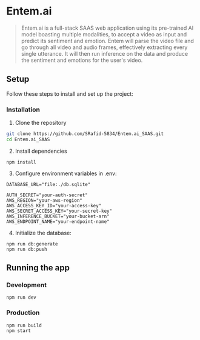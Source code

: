 # Entem.ai

> Entem.ai is a full-stack SAAS web application using its pre-trained AI model boasting multiple modalities, to accept a video as input and predict its sentiment and emotion. Entem will parse the video file and go through all video and audio frames, effectively extracting every single utterance. It will then run inference on the data and produce the sentiment and emotions for the user's video.

## Setup

Follow these steps to install and set up the project:

### Installation

1. Clone the repository

```bash
git clone https://github.com/SRafid-5834/Entem.ai_SAAS.git
cd Entem.ai_SAAS
```

2. Install dependencies

```
npm install
```

3. Configure environment variables in .env:

```
DATABASE_URL="file:./db.sqlite"

AUTH_SECRET="your-auth-secret"
AWS_REGION="your-aws-region"
AWS_ACCESS_KEY_ID="your-access-key"
AWS_SECRET_ACCESS_KEY="your-secret-key"
AWS_INFERENCE_BUCKET="your-bucket-arn"
AWS_ENDPOINT_NAME="your-endpoint-name"
```

4. Initialize the database:

```
npm run db:generate
npm run db:push
```

## Running the app

### Development

```
npm run dev
```

### Production

```
npm run build
npm start
```
